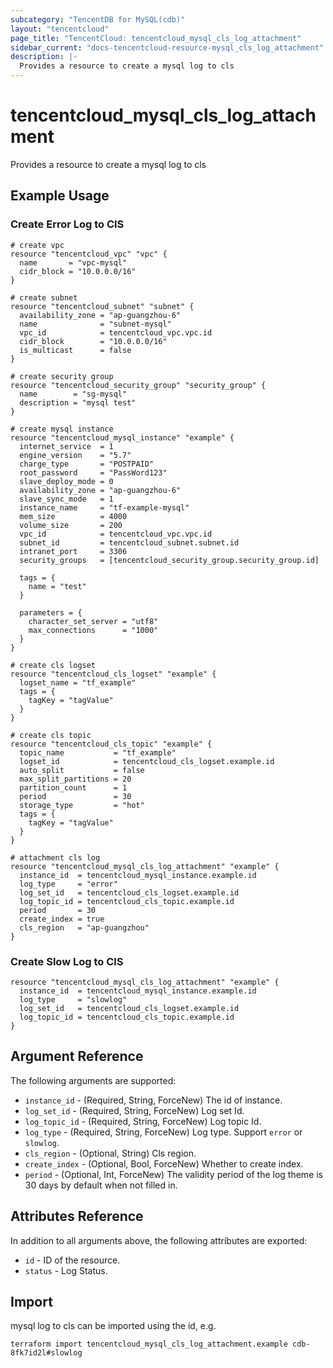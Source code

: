 ```yaml
---
subcategory: "TencentDB for MySQL(cdb)"
layout: "tencentcloud"
page_title: "TencentCloud: tencentcloud_mysql_cls_log_attachment"
sidebar_current: "docs-tencentcloud-resource-mysql_cls_log_attachment"
description: |-
  Provides a resource to create a mysql log to cls
---
```


# tencentcloud_mysql_cls_log_attachment

Provides a resource to create a mysql log to cls

## Example Usage

### Create Error Log to ClS

```hcl
# create vpc
resource "tencentcloud_vpc" "vpc" {
  name       = "vpc-mysql"
  cidr_block = "10.0.0.0/16"
}

# create subnet
resource "tencentcloud_subnet" "subnet" {
  availability_zone = "ap-guangzhou-6"
  name              = "subnet-mysql"
  vpc_id            = tencentcloud_vpc.vpc.id
  cidr_block        = "10.0.0.0/16"
  is_multicast      = false
}

# create security group
resource "tencentcloud_security_group" "security_group" {
  name        = "sg-mysql"
  description = "mysql test"
}

# create mysql instance
resource "tencentcloud_mysql_instance" "example" {
  internet_service  = 1
  engine_version    = "5.7"
  charge_type       = "POSTPAID"
  root_password     = "PassWord123"
  slave_deploy_mode = 0
  availability_zone = "ap-guangzhou-6"
  slave_sync_mode   = 1
  instance_name     = "tf-example-mysql"
  mem_size          = 4000
  volume_size       = 200
  vpc_id            = tencentcloud_vpc.vpc.id
  subnet_id         = tencentcloud_subnet.subnet.id
  intranet_port     = 3306
  security_groups   = [tencentcloud_security_group.security_group.id]

  tags = {
    name = "test"
  }

  parameters = {
    character_set_server = "utf8"
    max_connections      = "1000"
  }
}

# create cls logset
resource "tencentcloud_cls_logset" "example" {
  logset_name = "tf_example"
  tags = {
    tagKey = "tagValue"
  }
}

# create cls topic
resource "tencentcloud_cls_topic" "example" {
  topic_name           = "tf_example"
  logset_id            = tencentcloud_cls_logset.example.id
  auto_split           = false
  max_split_partitions = 20
  partition_count      = 1
  period               = 30
  storage_type         = "hot"
  tags = {
    tagKey = "tagValue"
  }
}

# attachment cls log
resource "tencentcloud_mysql_cls_log_attachment" "example" {
  instance_id  = tencentcloud_mysql_instance.example.id
  log_type     = "error"
  log_set_id   = tencentcloud_cls_logset.example.id
  log_topic_id = tencentcloud_cls_topic.example.id
  period       = 30
  create_index = true
  cls_region   = "ap-guangzhou"
}
```

### Create Slow Log to ClS

```hcl
resource "tencentcloud_mysql_cls_log_attachment" "example" {
  instance_id  = tencentcloud_mysql_instance.example.id
  log_type     = "slowlog"
  log_set_id   = tencentcloud_cls_logset.example.id
  log_topic_id = tencentcloud_cls_topic.example.id
}
```

## Argument Reference

The following arguments are supported:

* `instance_id` - (Required, String, ForceNew) The id of instance.
* `log_set_id` - (Required, String, ForceNew) Log set Id.
* `log_topic_id` - (Required, String, ForceNew) Log topic Id.
* `log_type` - (Required, String, ForceNew) Log type. Support `error` or `slowlog`.
* `cls_region` - (Optional, String) Cls region.
* `create_index` - (Optional, Bool, ForceNew) Whether to create index.
* `period` - (Optional, Int, ForceNew) The validity period of the log theme is 30 days by default when not filled in.

## Attributes Reference

In addition to all arguments above, the following attributes are exported:

* `id` - ID of the resource.
* `status` - Log Status.


## Import

mysql log to cls can be imported using the id, e.g.

```
terraform import tencentcloud_mysql_cls_log_attachment.example cdb-8fk7id2l#slowlog
```

